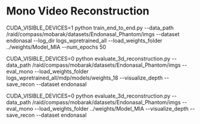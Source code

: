# Mono Video Reconstruction

CUDA_VISIBLE_DEVICES=1 python train_end_to_end.py --data_path /raid/compass/mobarak/datasets/Endonasal_Phantom/imgs --dataset endonasal --log_dir logs_wpretrained_all --load_weights_folder ../weights/Model_MIA --num_epochs 50

CUDA_VISIBLE_DEVICES=0 python evaluate_3d_reconstruction.py --data_path /raid/compass/mobarak/datasets/Endonasal_Phantom/imgs --eval_mono --load_weights_folder logs_wpretrained_all/mdp/models/weights_18 --visualize_depth --save_recon --dataset endonasal

CUDA_VISIBLE_DEVICES=0 python evaluate_3d_reconstruction.py --data_path /raid/compass/mobarak/datasets/Endonasal_Phantom/imgs --eval_mono --load_weights_folder ../weights/Model_MIA --visualize_depth --save_recon --dataset endonasal
